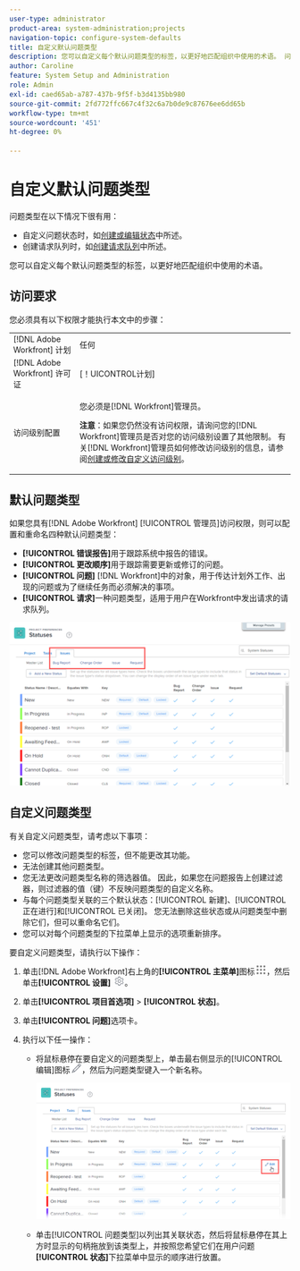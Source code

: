```yaml
---
user-type: administrator
product-area: system-administration;projects
navigation-topic: configure-system-defaults
title: 自定义默认问题类型
description: 您可以自定义每个默认问题类型的标签，以更好地匹配组织中使用的术语。 问题类型对于自定义问题状态和创建请求队列非常有用。
author: Caroline
feature: System Setup and Administration
role: Admin
exl-id: caed65ab-a787-437b-9f5f-b3d4135bb980
source-git-commit: 2fd772ffc667c4f32c6a7b0de9c87676ee6dd65b
workflow-type: tm+mt
source-wordcount: '451'
ht-degree: 0%

---
```


# 自定义默认问题类型

问题类型在以下情况下很有用：

* 自定义问题状态时，如[创建或编辑状态](../../../administration-and-setup/customize-workfront/creating-custom-status-and-priority-labels/create-or-edit-a-status.md)中所述。
* 创建请求队列时，如[创建请求队列](../../../manage-work/requests/create-and-manage-request-queues/create-request-queue.md)中所述。

您可以自定义每个默认问题类型的标签，以更好地匹配组织中使用的术语。

## 访问要求

您必须具有以下权限才能执行本文中的步骤：

<table style="table-layout:auto"> 
 <col> 
 <col> 
 <tbody> 
  <tr> 
   <td role="rowheader">[!DNL Adobe Workfront] 计划</td> 
   <td>任何</td> 
  </tr> 
  <tr> 
   <td role="rowheader">[!DNL Adobe Workfront] 许可证</td> 
   <td>[！UICONTROL计划]</td> 
  </tr> 
  <tr> 
   <td role="rowheader">访问级别配置</td> 
   <td> <p>您必须是[!DNL Workfront]管理员。</p> <p><b>注意</b>：如果您仍然没有访问权限，请询问您的[!DNL Workfront]管理员是否对您的访问级别设置了其他限制。 有关[!DNL Workfront]管理员如何修改访问级别的信息，请参阅<a href="../../../administration-and-setup/add-users/configure-and-grant-access/create-modify-access-levels.md" class="MCXref xref">创建或修改自定义访问级别</a>。</p> </td> 
  </tr> 
 </tbody> 
</table>

## 默认问题类型

如果您具有[!DNL Adobe Workfront] [!UICONTROL 管理员]访问权限，则可以配置和重命名四种默认问题类型：

* **[!UICONTROL 错误报告]**&#x200B;用于跟踪系统中报告的错误。
* **[!UICONTROL 更改顺序]**&#x200B;用于跟踪需要更新或修订的问题。
* **[!UICONTROL 问题]** [!DNL Workfront]中的对象，用于传达计划外工作、出现的问题或为了继续任务而必须解决的事项。
* **[!UICONTROL 请求]**&#x200B;一种问题类型，适用于用户在Workfront中发出请求的请求队列。

![](assets/default-issue-types.png)

## 自定义问题类型

有关自定义问题类型，请考虑以下事项：

* 您可以修改问题类型的标签，但不能更改其功能。
* 无法创建其他问题类型。
* 您无法更改问题类型名称的筛选器值。 因此，如果您在问题报告上创建过滤器，则过滤器的值（键）不反映问题类型的自定义名称。
* 与每个问题类型关联的三个默认状态：[!UICONTROL 新建]、[!UICONTROL 正在进行]和[!UICONTROL 已关闭]。 您无法删除这些状态或从问题类型中删除它们，但可以重命名它们。
* 您可以对每个问题类型的下拉菜单上显示的选项重新排序。

要自定义问题类型，请执行以下操作：

1. 单击[!DNL Adobe Workfront]右上角的&#x200B;**[!UICONTROL 主菜单]**&#x200B;图标![](assets/main-menu-icon.png)，然后单击&#x200B;**[!UICONTROL 设置]** ![](assets/gear-icon-settings.png)。

1. 单击&#x200B;**[!UICONTROL 项目首选项]** > **[!UICONTROL 状态]**。

1. 单击&#x200B;**[!UICONTROL 问题]**&#x200B;选项卡。
1. 执行以下任一操作：

   * 将鼠标悬停在要自定义的问题类型上，单击最右侧显示的[!UICONTROL 编辑]图标![](assets/edit-icon.png)，然后为问题类型键入一个新名称。

     ![](assets/customize-issue-type.png)

   * 单击[!UICONTROL 问题类型]以列出其关联状态，然后将鼠标悬停在其上方时显示的句柄拖放到该类型上，并按照您希望它们在用户问题&#x200B;**[!UICONTROL 状态]**&#x200B;下拉菜单中显示的顺序进行放置。
